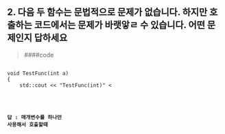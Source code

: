 ## 2. 다음 두 함수는 문법적으로 문제가 없습니다. 하지만 호출하는 코드에서는 문제가 바랫앟ㄹ 수 있습니다. 어떤 문제인지 답하세요

>####code
<pre><code>
void TestFunc(int a)
{
    std::cout << "TestFunc(int)" <<std::endl;
}
void TestFunc(int a, int b = 10)
{
    std::cout << "TestFunc(int, int)" << std::endl;
}
</code></pre>

#### 답 : 매개변수를 하나만 사용해서 호출할때
